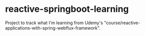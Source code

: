 # reactive-springboot-learning
Project to track what I'm learning from Udemy's "course/reactive-applications-with-spring-webflux-framework". 
